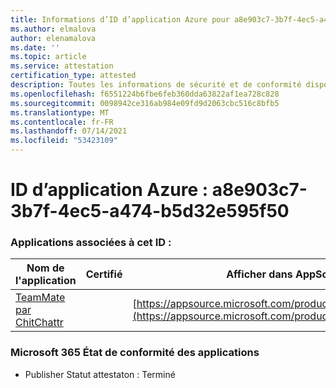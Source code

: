 ```yaml
---
title: Informations d’ID d’application Azure pour a8e903c7-3b7f-4ec5-a474-b5d32e595f50
ms.author: elmalova
author: elenamalova
ms.date: ''
ms.topic: article
ms.service: attestation
certification_type: attested
description: Toutes les informations de sécurité et de conformité disponibles pour a8e903c7-3b7f-4ec5-a474-b5d32e595f50.
ms.openlocfilehash: f6551224b6fbe6feb360dda63822af1ea728c828
ms.sourcegitcommit: 0098942ce316ab984e09fd9d2063cbc516c8bfb5
ms.translationtype: MT
ms.contentlocale: fr-FR
ms.lasthandoff: 07/14/2021
ms.locfileid: "53423109"
---
```

# <a name="azure-app-id-a8e903c7-3b7f-4ec5-a474-b5d32e595f50"></a>ID d’application Azure : a8e903c7-3b7f-4ec5-a474-b5d32e595f50


### <a name="apps-associated-with-this-id"></a>Applications associées à cet ID :
| **Nom de l'application** | **Certifié** | **Afficher dans AppSource** |
|-|-|-|
| [TeamMate par ChitChattr](https://docs.microsoft.com/en-us/microsoft-365-app-certification/forward/WA200002530) |  | [https://appsource.microsoft.com/product/office/WA200002530](https://appsource.microsoft.com/product/office/WA200002530) |

### <a name="microsoft-365-app-compliance-status"></a>Microsoft 365 État de conformité des applications
- Publisher Statut attestaton : Terminé
